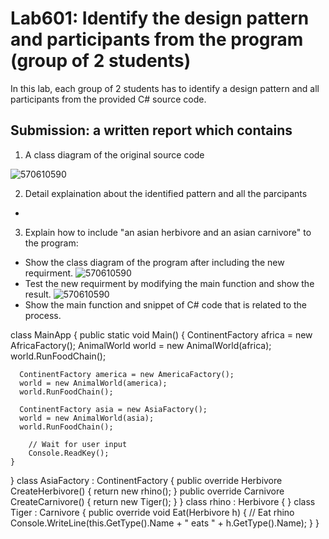 # Lab601: Identify the design pattern and participants from the program (group of 2 students)

In this lab, each group of 2 students has to identify a design pattern and all participants 
from the provided C# source code. 

## Submission: a written report which contains

1. A class diagram of the original source code

![570610590](http://www.uppic.com/uploads/14446496371.png)

2. Detail explaination about the identified pattern and all the parcipants
  - 
3. Explain how to include "an asian herbivore and an asian carnivore" to the program: 
  - Show the class diagram of the program after including the new requirment.
![570610590](http://www.uppic.com/uploads/14446530751.png)
  - Test the new requirment by modifying the main function and show the result.
![570610590](http://www.uppic.com/uploads/14446530752.jpg)
  - Show the main function and snippet of C# code that is related to the process.

class MainApp
  {
    public static void Main()
    {
      ContinentFactory africa = new AfricaFactory();
      AnimalWorld world = new AnimalWorld(africa);
      world.RunFoodChain();
 
      ContinentFactory america = new AmericaFactory();
      world = new AnimalWorld(america);
      world.RunFoodChain();

      ContinentFactory asia = new AsiaFactory();
      world = new AnimalWorld(asia);
      world.RunFoodChain();

        // Wait for user input
        Console.ReadKey();
    }
  }
  class AsiaFactory : ContinentFactory
    {
        public override Herbivore CreateHerbivore()
        {
            return new rhino();
        }
        public override Carnivore CreateCarnivore()
        {
            return new Tiger();
        }
    }
    class rhino : Herbivore
    {
    }
    class Tiger : Carnivore
    {
        public override void Eat(Herbivore h)
        {
            // Eat rhino
            Console.WriteLine(this.GetType().Name +
              " eats " + h.GetType().Name);
        }
    }

